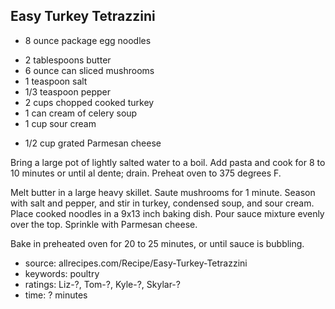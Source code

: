 Easy Turkey Tetrazzini
----------------------

- 8 ounce package egg noodles
<!-- -->
- 2 tablespoons butter
- 6 ounce can sliced mushrooms
- 1 teaspoon salt
- 1/3 teaspoon pepper
- 2 cups chopped cooked turkey
- 1 can cream of celery soup
- 1 cup sour cream
<!-- -->
- 1/2 cup grated Parmesan cheese

Bring a large pot of lightly salted water to a boil.  Add pasta and
cook for 8 to 10 minutes or until al dente; drain.  Preheat oven to
375 degrees F.

Melt butter in a large heavy skillet.  Saute mushrooms for 1 minute.
Season with salt and pepper, and stir in turkey, condensed soup, and
sour cream.  Place cooked noodles in a 9x13 inch baking dish.  Pour
sauce mixture evenly over the top.  Sprinkle with Parmesan cheese.

Bake in preheated oven for 20 to 25 minutes, or until sauce is
bubbling.

- source: allrecipes.com/Recipe/Easy-Turkey-Tetrazzini
- keywords: poultry
- ratings: Liz-?, Tom-?, Kyle-?, Skylar-?
- time: ? minutes
